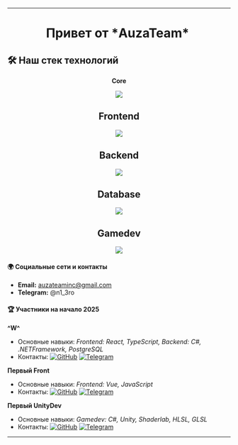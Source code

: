 ---
 
  <div align="center">
     <h1>Привет от *AuzaTeam*  <a href="#"><img src="https://komarev.com/ghpvc/?username=AuzaTeam&style=flat-square&color=blue" alt=""></a></h1>
  </div>
  <h2>🛠 Наш стек технологий</h2>
  <div align="center">
     <p><b>Core</b></p>
     <img src="https://skillicons.dev/icons?i=cs,js,py" />
  </div>
  <div align="center">
     <h2>Frontend</h2>
     <img src="https://skillicons.dev/icons?i=react,nextjs,vue,nuxtjs" />
  </div>
  <div align="center">
     <h2>Backend</h2>
     <img src="https://skillicons.dev/icons?i=dotnet,fastapi" />
  </div>
  <div align="center">
     <h2>Database</h2>
     <img src="https://skillicons.dev/icons?i=postgres,supabase" />
  </div>
  <div align="center">
     <h2>Gamedev</h2>
     <img src="https://skillicons.dev/icons?i=unity" />
  </div>

 #### 🌍 Социальные сети и контакты

 - **Email:** auzateaminc@gmail.com
 - **Telegram:** @n1_3ro
 
 #### 🏆 Участники на начало 2025
 
 **^W^**
 - Основные навыки: *Frontend: React, TypeScript, Backend: С#, .NETFramework, PostgreSQL*
 - Контакты: [![GitHub](https://img.shields.io/badge/GitHub-100000?style=for-the-badge&logo=github&logoColor=white)](https://github.com/n13ro) [![Telegram](https://img.shields.io/badge/Telegram-2CA5E0?style=for-the-badge&logo=telegram&logoColor=white)](https://t.me/n1_3ro)
 
 **Первый Front**
 - Основные навыки: *Frontend: Vue, JavaScript*
 - Контакты: [![GitHub](https://img.shields.io/badge/GitHub-100000?style=for-the-badge&logo=github&logoColor=white)](https://github.com/Ypags) [![Telegram](https://img.shields.io/badge/Telegram-2CA5E0?style=for-the-badge&logo=telegram&logoColor=white)](https://t.me/prostopotato)
 
 
 **Первый UnityDev**
 - Основные навыки: *Gamedev: С#, Unity, Shaderlab, HLSL, GLSL*
 - Контакты: [![GitHub](https://img.shields.io/badge/GitHub-100000?style=for-the-badge&logo=github&logoColor=white)](https://github.com/Zzerud) [![Telegram](https://img.shields.io/badge/Telegram-2CA5E0?style=for-the-badge&logo=telegram&logoColor=white)](https://t.me/zzerud)
 ---
